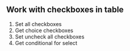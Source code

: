 ## Work with checkboxes in table

1. Set all checkboxes     
2. Get choice checkboxes   
3. Set uncheck all checkboxes  
4. Get conditional for select 
